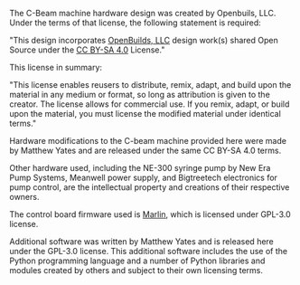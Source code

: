 The C-Beam machine hardware design was created by Openbuils, LLC.  Under the terms of that license, the following statement is required:

"This design incorporates [OpenBuilds, LLC](https://openbuilds.com/) design work(s) shared Open Source under the [CC BY-SA 4.0](https://creativecommons.org/licenses/by-sa/4.0/) License."

This license in summary:

"This license enables reusers to distribute, remix, adapt, and build upon the material in any medium or format, so long as attribution is given to the creator. The license allows for commercial use. If you remix, adapt, or build upon the material, you must license the modified material under identical terms."

Hardware modifications to the C-beam machine provided here were made by Matthew Yates and are released under the same CC BY-SA 4.0 terms.


Other hardware used, including the NE-300 syringe pump by New Era Pump Systems, Meanwell power supply, and Bigtreetech electronics for pump control, are the intellectual property and creations of their respective owners.


The control board firmware used is [Marlin](https://github.com/MarlinFirmware/Marlin), which is licensed under GPL-3.0 license.


Additional software was written by Matthew Yates and is released here under the GPL-3.0 license.  This additional software includes the use of the Python programming language and a number of Python libraries and modules created by others and subject to their own licensing terms.
